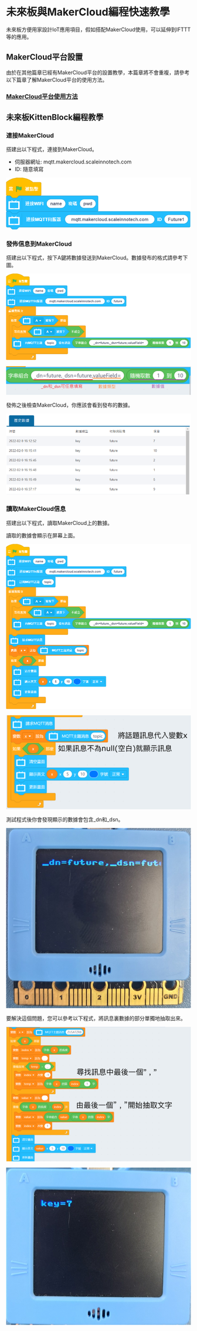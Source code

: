 # 未來板與MakerCloud編程快速教學

未來板方便用家設計IoT應用項目，假如搭配MakerCloud使用，可以延伸到IFTTT等的應用。

## MakerCloud平台設置

由於在其他篇章已經有MakerCloud平台的設置教學，本篇章將不會重複，請參考以下篇章了解MakerCloud平台的使用方法。

### [MakerCloud平台使用方法](../MakeCode/makercloud.md)

## 未來板KittenBlock編程教學

### 連接MakerCloud

搭建出以下程式，連接到MakerCloud。

- 伺服器網址: mqtt.makercloud.scaleinnotech.com
- ID: 隨意填寫

![](./images/mc1.png)

### 發佈信息到MakerCloud

搭建出以下程式，按下A鍵將數據發送到MakerCloud。數據發布的格式請參考下圖。

![](./images/mc2.png)

![](./images/mc3.png)

發佈之後檢查MakerCloud，你應該會看到發布的數據。

![](./images/mc8.png)

### 讀取MakerCloud信息

搭建出以下程式，讀取MakerCloud上的數據。

讀取的數據會顯示在屏幕上面。

![](./images/mc4.png)

![](./images/mc5.png)

測試程式後你會發現顯示的數據會包含_dn和_dsn。

![](./images/mc6.jpg)

要解決這個問題，您可以參考以下程式，將訊息裏數據的部分單獨地抽取出來。

![](./images/mc7.png)

![](./images/mc9.jpg)